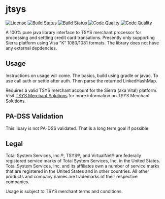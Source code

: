 # jtsys
[![License](http://img.shields.io/badge/license-GPLv3-9977bb.svg?style=plastic)](https://github.com/Obsidian-StudiosInc/jtsys/blob/master/LICENSE)
[![Build Status](https://img.shields.io/travis/Obsidian-StudiosInc/jtsys/master.svg?colorA=9977bb&style=plastic)](https://travis-ci.org/Obsidian-StudiosInc/jtsys)
[![Build Status](https://img.shields.io/shippable/58b6492eddd8e80700462c3b/master.svg?colorA=9977bb&style=plastic)](https://app.shippable.com/projects/58b6492eddd8e80700462c3b/)
[![Code Quality](https://img.shields.io/coverity/scan/12327.svg?colorA=9977bb&style=plastic)](https://scan.coverity.com/projects/obsidian-studiosinc-jtsys)
[![Code Quality](https://sonarcloud.io/api/project_badges/measure?project=jtsys&metric=alert_status)](https://sonarcloud.io/dashboard?id=jtsys)

A 100% pure java library interface to TSYS merchant processor for 
processing and settling credit card transations. Presently only 
supporting Sierra platform using Visa "K" 1080/1081 formats. The library 
does not have any external depdencies.

## Usage
Instructions on usage will come. The basics, build using gradle or 
javac. To use call auth or settle after auth. Then parse the returned 
LinkedHashMap.

Requires a valid TSYS merchant account for the Sierra (aka Vital) platform.
Visit [TSYS Merchant Solutions](http://tsysmerchantsolutions.com/) for 
more information on TSYS Merchant Solutions.

## PA-DSS Validation
This libary is not PA-DSS validated. That is a long term goal if possible.

## Legal

Total System Services, Inc.®, TSYS®, and VirtualNet® are federally 
registered service marks of Total System Services, Inc. in the United 
States. Total System Services, Inc. and its affiliates own a number of 
service marks that are registered in the United States and in other 
countries. All other products and company names are trademarks of their 
respective companies.

Usage is subject to TSYS merchant terms and conditions.
